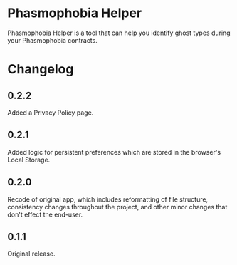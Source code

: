 # Phasmophobia Helper

Phasmophobia Helper is a tool that can help you identify ghost types during your Phasmophobia contracts.

# Changelog

## 0.2.2

Added a Privacy Policy page.

## 0.2.1

Added logic for persistent preferences which are stored in the browser's Local Storage.

## 0.2.0

Recode of original app, which includes reformatting of file structure, consistency changes throughout the project, and other minor changes that don't effect the end-user.

## 0.1.1

Original release.
